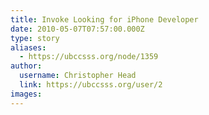 ```yaml
---
title: Invoke Looking for iPhone Developer 
date: 2010-05-07T07:57:00.000Z
type: story
aliases:
  - https://ubccsss.org/node/1359
author:
  username: Christopher Head
  link: https://ubccsss.org/user/2
images:
---
```


